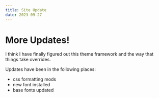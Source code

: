 ```yaml
---
title: Site Update
date: 2023-09-27
---
```


# More Updates!   

I think I have finally figured out this theme framework and the way that things take overrides.

Updates have been in the following places:
* css formatting mods
* new font installed
* base fonts updated